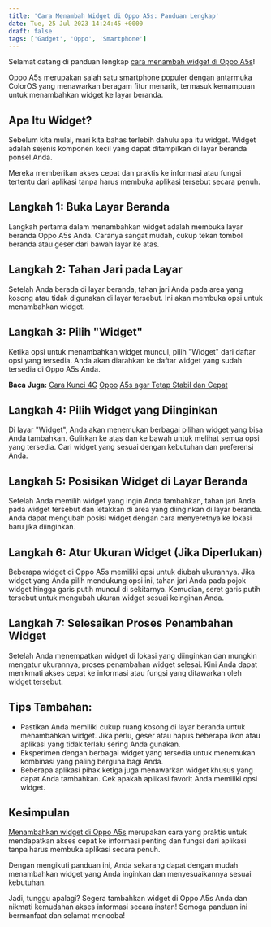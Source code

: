 ```yaml
---
title: 'Cara Menambah Widget di Oppo A5s: Panduan Lengkap'
date: Tue, 25 Jul 2023 14:24:45 +0000
draft: false
tags: ['Gadget', 'Oppo', 'Smartphone']
---
```


Selamat datang di panduan lengkap [cara menambah widget di Oppo A5s](https://blog.ajiekusumadhany.com/cara-menambah-widget-di-oppo-a5s/)!

Oppo A5s merupakan salah satu smartphone populer dengan antarmuka ColorOS yang menawarkan beragam fitur menarik, termasuk kemampuan untuk menambahkan widget ke layar beranda.

Apa Itu Widget?
---------------

Sebelum kita mulai, mari kita bahas terlebih dahulu apa itu widget. Widget adalah sejenis komponen kecil yang dapat ditampilkan di layar beranda ponsel Anda.

Mereka memberikan akses cepat dan praktis ke informasi atau fungsi tertentu dari aplikasi tanpa harus membuka aplikasi tersebut secara penuh.

Langkah 1: Buka Layar Beranda
-----------------------------

Langkah pertama dalam menambahkan widget adalah membuka layar beranda Oppo A5s Anda. Caranya sangat mudah, cukup tekan tombol beranda atau geser dari bawah layar ke atas.

Langkah 2: Tahan Jari pada Layar
--------------------------------

Setelah Anda berada di layar beranda, tahan jari Anda pada area yang kosong atau tidak digunakan di layar tersebut. Ini akan membuka opsi untuk menambahkan widget.

Langkah 3: Pilih "Widget"
-------------------------

Ketika opsi untuk menambahkan widget muncul, pilih "Widget" dari daftar opsi yang tersedia. Anda akan diarahkan ke daftar widget yang sudah tersedia di Oppo A5s Anda.

**Baca Juga:** [Cara Kunci 4G](https://blog.ajiekusumadhany.com/cara-kunci-4g-oppo-a5s/) [Op](https://blog.ajiekusumadhany.com/cara-kunci-4g-oppo-a5s/)[po](https://blog.ajiekusumadhany.com/cara-kunci-4g-oppo-a5s/) [A5s agar Tetap Stabil dan Cepat](https://blog.ajiekusumadhany.com/cara-kunci-4g-oppo-a5s/)

Langkah 4: Pilih Widget yang Diinginkan
---------------------------------------

Di layar "Widget", Anda akan menemukan berbagai pilihan widget yang bisa Anda tambahkan. Gulirkan ke atas dan ke bawah untuk melihat semua opsi yang tersedia. Cari widget yang sesuai dengan kebutuhan dan preferensi Anda.

Langkah 5: Posisikan Widget di Layar Beranda
--------------------------------------------

Setelah Anda memilih widget yang ingin Anda tambahkan, tahan jari Anda pada widget tersebut dan letakkan di area yang diinginkan di layar beranda. Anda dapat mengubah posisi widget dengan cara menyeretnya ke lokasi baru jika diinginkan.

Langkah 6: Atur Ukuran Widget (Jika Diperlukan)
-----------------------------------------------

Beberapa widget di Oppo A5s memiliki opsi untuk diubah ukurannya. Jika widget yang Anda pilih mendukung opsi ini, tahan jari Anda pada pojok widget hingga garis putih muncul di sekitarnya. Kemudian, seret garis putih tersebut untuk mengubah ukuran widget sesuai keinginan Anda.

Langkah 7: Selesaikan Proses Penambahan Widget
----------------------------------------------

Setelah Anda menempatkan widget di lokasi yang diinginkan dan mungkin mengatur ukurannya, proses penambahan widget selesai. Kini Anda dapat menikmati akses cepat ke informasi atau fungsi yang ditawarkan oleh widget tersebut.

Tips Tambahan:
--------------

*   Pastikan Anda memiliki cukup ruang kosong di layar beranda untuk menambahkan widget. Jika perlu, geser atau hapus beberapa ikon atau aplikasi yang tidak terlalu sering Anda gunakan.
*   Eksperimen dengan berbagai widget yang tersedia untuk menemukan kombinasi yang paling berguna bagi Anda.
*   Beberapa aplikasi pihak ketiga juga menawarkan widget khusus yang dapat Anda tambahkan. Cek apakah aplikasi favorit Anda memiliki opsi widget.

Kesimpulan
----------

[Menambahkan widget di Oppo A5s](https://blog.ajiekusumadhany.com/cara-menambah-widget-di-oppo-a5s/) merupakan cara yang praktis untuk mendapatkan akses cepat ke informasi penting dan fungsi dari aplikasi tanpa harus membuka aplikasi secara penuh.

Dengan mengikuti panduan ini, Anda sekarang dapat dengan mudah menambahkan widget yang Anda inginkan dan menyesuaikannya sesuai kebutuhan.

Jadi, tunggu apalagi? Segera tambahkan widget di Oppo A5s Anda dan nikmati kemudahan akses informasi secara instan! Semoga panduan ini bermanfaat dan selamat mencoba!